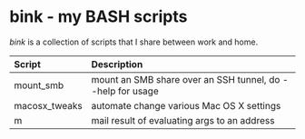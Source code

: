 # bink - my BASH scripts

_bink_ is a collection of scripts that I share between work and
home.

| **Script**    | **Description** |
| :------------ | :-------------- |
| mount_smb     | mount an SMB share over an SSH tunnel, do --help for usage |
| macosx_tweaks | automate change various Mac OS X settings |
| m             | mail result of evaluating args to an address |
